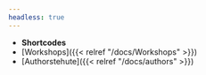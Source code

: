```yaml
---
headless: true
---
```


- **Shortcodes**
- [Workshops]({{< relref "/docs/Workshops" >}})
- [Authorstehute]({{< relref "/docs/authors" >}})
<br />

